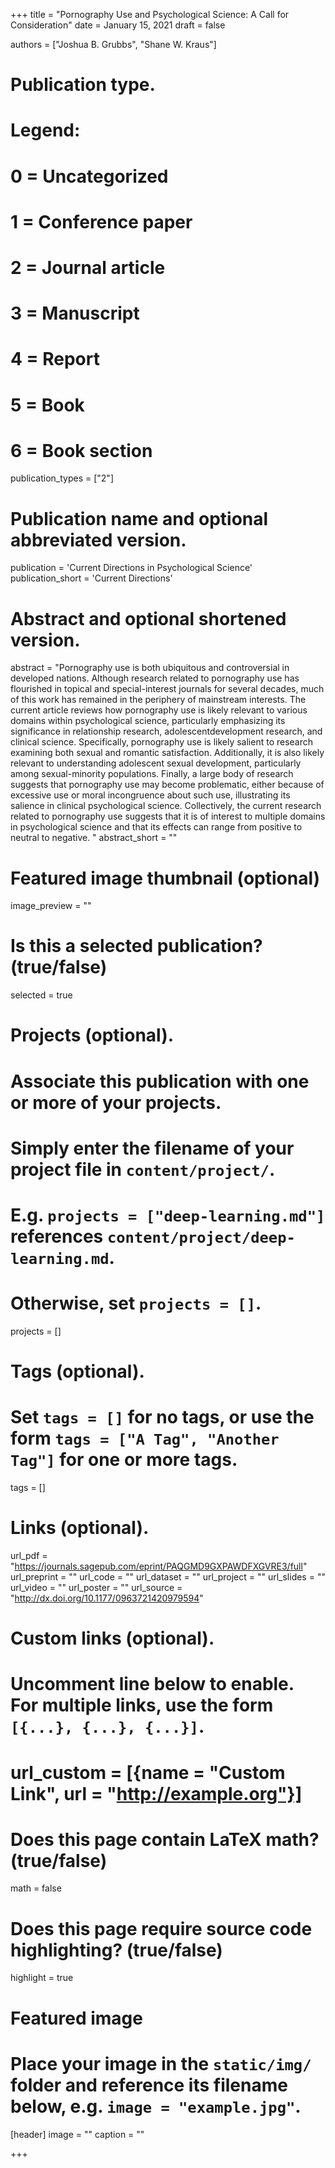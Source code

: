 +++
title = "Pornography Use and Psychological Science: A Call for Consideration"
date = January 15, 2021
draft = false

authors = ["Joshua B. Grubbs", "Shane W. Kraus"]

# Publication type.
# Legend:
# 0 = Uncategorized
# 1 = Conference paper
# 2 = Journal article
# 3 = Manuscript
# 4 = Report
# 5 = Book
# 6 = Book section
publication_types = ["2"]

# Publication name and optional abbreviated version.
publication = 'Current Directions in Psychological Science'
publication_short = 'Current Directions'

# Abstract and optional shortened version.
abstract = "Pornography use is both ubiquitous and controversial in developed nations. Although research related to pornography use has flourished in topical and special-interest journals for several decades, much of this work has remained in the periphery of mainstream interests. The current article reviews how pornography use is likely relevant to various domains within psychological science, particularly emphasizing its significance in relationship research, adolescentdevelopment research, and clinical science. Specifically, pornography use is likely salient to research examining both sexual and romantic satisfaction. Additionally, it is also likely relevant to understanding adolescent sexual development, particularly among sexual-minority populations. Finally, a large body of research suggests that pornography use may become problematic, either because of excessive use or moral incongruence about such use, illustrating its salience in clinical psychological science. Collectively, the current research related to pornography use suggests that it is of interest to multiple domains in psychological science and that its effects can range from positive to neutral to negative. "
abstract_short = ""

# Featured image thumbnail (optional)
image_preview = ""

# Is this a selected publication? (true/false)
selected = true

# Projects (optional).
#   Associate this publication with one or more of your projects.
#   Simply enter the filename of your project file in `content/project/`.
#   E.g. `projects = ["deep-learning.md"]` references `content/project/deep-learning.md`.
#   Otherwise, set `projects = []`.
projects = []

# Tags (optional).
#   Set `tags = []` for no tags, or use the form `tags = ["A Tag", "Another Tag"]` for one or more tags.
tags = []

# Links (optional).
url_pdf = "https://journals.sagepub.com/eprint/PAQGMD9GXPAWDFXGVRE3/full"
url_preprint = ""
url_code = ""
url_dataset = ""
url_project = ""
url_slides = ""
url_video = ""
url_poster = ""
url_source = "http://dx.doi.org/10.1177/0963721420979594"

# Custom links (optional).
#   Uncomment line below to enable. For multiple links, use the form `[{...}, {...}, {...}]`.
# url_custom = [{name = "Custom Link", url = "http://example.org"}]

# Does this page contain LaTeX math? (true/false)
math = false

# Does this page require source code highlighting? (true/false)
highlight = true

# Featured image
# Place your image in the `static/img/` folder and reference its filename below, e.g. `image = "example.jpg"`.
[header]
image = ""
caption = ""

+++

